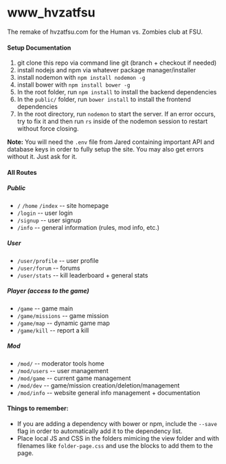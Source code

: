 www_hvzatfsu
============

The remake of hvzatfsu.com for the Human vs. Zombies club at FSU.

#### Setup Documentation
1. git clone this repo via command line git (branch + checkout if needed)
2. install nodejs and npm via whatever package manager/installer
3. install nodemon with `npm install nodemon -g`
4. install bower with `npm install bower -g`
5. In the root folder, run `npm install` to install the backend dependencies
6. In the `public/` folder, run `bower install` to install the frontend dependencies
7. In the root directory, run `nodemon` to start the server. If an error occurs, try to fix it and then run `rs` inside of the nodemon session to restart without force closing.

**Note:** You will need the `.env` file from Jared containing important API and database keys in order to fully setup the site. You may also get errors without it. Just ask for it.



#### All Routes
##### Public
* `/` `/home` `/index` -- site homepage 
* `/login` -- user login 
* `/signup` -- user signup
* `/info` -- general information (rules, mod info, etc.)

##### User
* `/user/profile` -- user profile  
* `/user/forum` -- forums
* `/user/stats` -- kill leaderboard + general stats


##### Player (access to the game)
* `/game` -- game main
* `/game/missions` --  game mission
* `/game/map` -- dynamic game map
* `/game/kill` -- report a kill

##### Mod
* `/mod/` -- moderator tools home
* `/mod/users` -- user management
* `/mod/game` -- current game management
* `/mod/dev` -- game/mission creation/deletion/management
* `/mod/info` -- website general info management + documentation


#### Things to remember:
* If you are adding a dependency with bower or npm, include the `--save` flag in order to automatically add it to the dependency list.
* Place local JS and CSS in the folders mimicing the view folder and with filenames like `folder-page.css` and use the blocks to add them to the page.